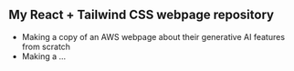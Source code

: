 ﻿## My React + Tailwind CSS webpage repository
- Making a copy of an AWS webpage about their generative AI features from scratch
- Making a ...

